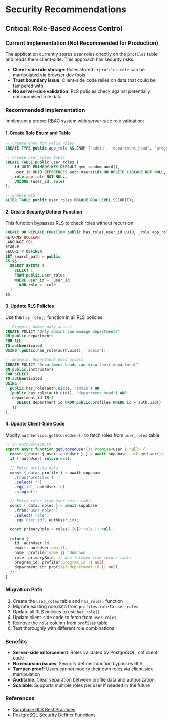 # Security Recommendations

## Critical: Role-Based Access Control

### Current Implementation (Not Recommended for Production)

The application currently stores user roles directly on the `profiles` table and reads them client-side. This approach has security risks:

- **Client-side role storage**: Roles stored in `profiles.role` can be manipulated via browser dev tools
- **Trust boundary issue**: Client-side code relies on data that could be tampered with
- **No server-side validation**: RLS policies check against potentially compromised role data

### Recommended Implementation

Implement a proper RBAC system with server-side role validation:

#### 1. Create Role Enum and Table

```sql
-- Create enum for valid roles
CREATE TYPE public.app_role AS ENUM ('admin', 'department_head', 'program_head');

-- Create user_roles table
CREATE TABLE public.user_roles (
    id UUID PRIMARY KEY DEFAULT gen_random_uuid(),
    user_id UUID REFERENCES auth.users(id) ON DELETE CASCADE NOT NULL,
    role app_role NOT NULL,
    UNIQUE (user_id, role)
);

-- Enable RLS
ALTER TABLE public.user_roles ENABLE ROW LEVEL SECURITY;
```

#### 2. Create Security Definer Function

This function bypasses RLS to check roles without recursion:

```sql
CREATE OR REPLACE FUNCTION public.has_role(_user_id UUID, _role app_role)
RETURNS BOOLEAN
LANGUAGE SQL
STABLE
SECURITY DEFINER
SET search_path = public
AS $$
  SELECT EXISTS (
    SELECT 1
    FROM public.user_roles
    WHERE user_id = _user_id
      AND role = _role
  )
$$;
```

#### 3. Update RLS Policies

Use the `has_role()` function in all RLS policies:

```sql
-- Example: Admin-only access
CREATE POLICY "Only admins can manage departments"
ON public.departments
FOR ALL
TO authenticated
USING (public.has_role(auth.uid(), 'admin'));

-- Example: Department head access
CREATE POLICY "Department heads can view their department"
ON public.instructors
FOR SELECT
TO authenticated
USING (
  public.has_role(auth.uid(), 'admin') OR
  (public.has_role(auth.uid(), 'department_head') AND 
   department_id IN (
     SELECT department_id FROM public.profiles WHERE id = auth.uid()
   ))
);
```

#### 4. Update Client-Side Code

Modify `authService.getStoredUser()` to fetch roles from `user_roles` table:

```typescript
// In authService.ts
export async function getStoredUser(): Promise<User | null> {
  const { data: { user: authUser } } = await supabase.auth.getUser();
  if (!authUser) return null;

  // Fetch profile data
  const { data: profile } = await supabase
    .from('profiles')
    .select('*')
    .eq('id', authUser.id)
    .single();

  // Fetch roles from user_roles table
  const { data: roles } = await supabase
    .from('user_roles')
    .select('role')
    .eq('user_id', authUser.id);

  const primaryRole = roles?.[0]?.role || null;

  return {
    id: authUser.id,
    email: authUser.email!,
    name: profile?.name || 'Unknown',
    role: primaryRole, // Now fetched from secure table
    program_id: profile?.program_id || null,
    department_id: profile?.department_id || null,
  };
}
```

### Migration Path

1. Create the `user_roles` table and `has_role()` function
2. Migrate existing role data from `profiles.role` to `user_roles`
3. Update all RLS policies to use `has_role()`
4. Update client-side code to fetch from `user_roles`
5. Remove the `role` column from `profiles` table
6. Test thoroughly with different role combinations

### Benefits

- **Server-side enforcement**: Roles validated by PostgreSQL, not client code
- **No recursion issues**: Security definer function bypasses RLS
- **Tamper-proof**: Users cannot modify their own roles via client-side manipulation
- **Auditable**: Clear separation between profile data and authorization
- **Scalable**: Supports multiple roles per user if needed in the future

### References

- [Supabase RLS Best Practices](https://supabase.com/docs/guides/auth/row-level-security)
- [PostgreSQL Security Definer Functions](https://www.postgresql.org/docs/current/sql-createfunction.html)
